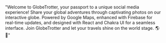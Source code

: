"Welcome to GlobeTrotter, your passport to a unique social media experience! Share your global adventures through captivating photos on our interactive globe. Powered by Google Maps, enhanced with Firebase for real-time updates, and designed with React and Chakra UI for a seamless interface. Join GlobeTrotter and let your travels shine on the world stage. 🌎📸"
